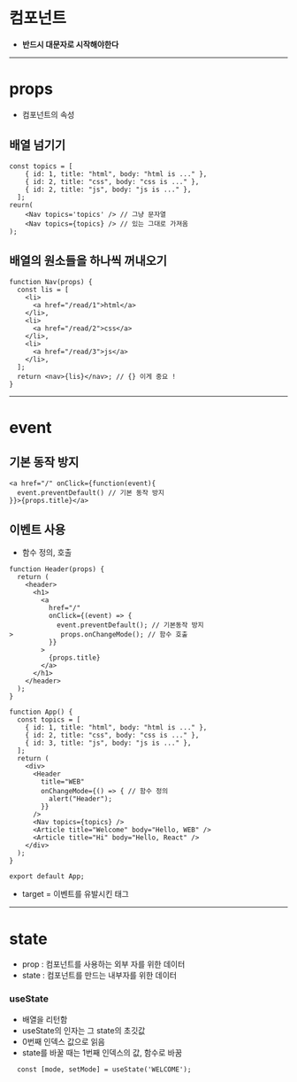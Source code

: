 # 컴포넌트

- **반드시 대문자로 시작해야한다**

---

# props

- 컴포넌트의 속성

## 배열 넘기기

```
const topics = [
    { id: 1, title: "html", body: "html is ..." },
    { id: 2, title: "css", body: "css is ..." },
    { id: 2, title: "js", body: "js is ..." },
  ];
reurn(
    <Nav topics='topics' /> // 그냥 문자열
    <Nav topics={topics} /> // 있는 그대로 가져옴
);
```

## 배열의 원소들을 하나씩 꺼내오기

```
function Nav(props) {
  const lis = [
    <li>
      <a href="/read/1">html</a>
    </li>,
    <li>
      <a href="/read/2">css</a>
    </li>,
    <li>
      <a href="/read/3">js</a>
    </li>,
  ];
  return <nav>{lis}</nav>; // {} 이게 중요 !
}
```

---

# event

## 기본 동작 방지

```
<a href="/" onClick={function(event){
  event.preventDefault() // 기본 동작 방지
}}>{props.title}</a>
```

## 이벤트 사용

- 함수 정의, 호출

```
function Header(props) {
  return (
    <header>
      <h1>
        <a
          href="/"
          onClick={(event) => {
            event.preventDefault(); // 기본동작 방지
>            props.onChangeMode(); // 함수 호출
          }}
        >
          {props.title}
        </a>
      </h1>
    </header>
  );
}

function App() {
  const topics = [
    { id: 1, title: "html", body: "html is ..." },
    { id: 2, title: "css", body: "css is ..." },
    { id: 3, title: "js", body: "js is ..." },
  ];
  return (
    <div>
      <Header
        title="WEB"
        onChangeMode={() => { // 함수 정의
          alert("Header");
        }}
      />
      <Nav topics={topics} />
      <Article title="Welcome" body="Hello, WEB" />
      <Article title="Hi" body="Hello, React" />
    </div>
  );
}

export default App;
```

- target = 이벤트를 유발시킨 태그

---

# state

- prop : 컴포넌트를 사용하는 외부 자를 위한 데이터
- state : 컴포넌트를 만드는 내부자를 위한 데이터

### useState

- 배열을 리턴함
- useState의 인자는 그 state의 초깃값
- 0번째 인덱스 값으로 읽음
- state를 바꿀 때는 1번째 인덱스의 값, 함수로 바꿈

```
  const [mode, setMode] = useState('WELCOME');
```
